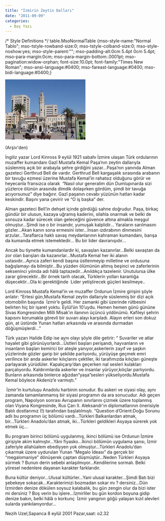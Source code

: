 ```yaml
---
title: "İzmirin Zeytin Dalları"
date: "2011-09-09"
categories: 
  - Baş Yazı
---
```


/\* Style Definitions \*/ table.MsoNormalTable {mso-style-name:"Normal Tablo"; mso-tstyle-rowband-size:0; mso-tstyle-colband-size:0; mso-style-noshow:yes; mso-style-parent:""; mso-padding-alt:0cm 5.4pt 0cm 5.4pt; mso-para-margin:0cm; mso-para-margin-bottom:.0001pt; mso-pagination:widow-orphan; font-size:10.0pt; font-family:"Times New Roman"; mso-ansi-language:#0400; mso-fareast-language:#0400; mso-bidi-language:#0400;}

[![izmirrrr.jpg](../uploads/2011/09/izmirrrr.jpg)](../uploads/2011/09/izmirrrr.jpg "izmirrrr.jpg")

(Arşiv'den)

İngiliz yazar Lord Kinross 9 eylül 1921 sabahı İzmire ulaşan Türk ordularının muzaffer kumandanı Gazî Mustafa Kemal Paşa’nın zeytin dallarıyla süslenmiş açık bir arabayla şehre girdiğini yazar...Paşa’nın yanında Alman gazeteci Gerthrud Bell de vardır. Gerthrud Bell kargaşalık sırasında arabanın bir tavuğu ezmesi üzerine Mustafa Kemal’in rahatsız olduğunu görür ve heyecanla fransızca olarak  “Nasıl olur generalim dün Dumlupınarda sizi yüzlerce ölünün arasında dimdik dolaşırken gördüm, şimdi bir tavuğa acıyorsunuz” diye bağırır. Gazî paşanın cevabı yüzünün hatları kadar keskindir. Başını yana çevirir ve “O iş başka” der.

Alman gazeteci Bell’in dehşet içinde gördüğü sahne doğrudur. Paşa, birkaç gündür bir ulusun, kazaya uğramış kaderini, silahla onarmak ve belki de sonsuza kadar sürecek olan geleceğini güvence altına almakla meşgul olmuştur...Şimdi ise o bir insandır, yumuşak kalplidir... Yaraların sarılmasını gözler...Akan kanın sona ermesini ister...İnsan ızdırabının dinmesini arzular...Taraflarca haklı savaş meydanlarının kahraman kumandanı, barışa da kumanda etmek istemektedir... Bu bir lider davranışıdır...

Ancak bu tiynette kumandanlardır ki, savaşları kazanırlar...Belki savaştan da zor olan barışları da kazanırlar...Mustafa Kemal her iki alanın ustasıdır...Ayrıca zaferi kendi başına üstlenmeyip milletine ve ordusuna bağışlamayı da bilmiştir...Bu yüzden ölümünün altmış beşinci ve zaferlerinin sekseninci yılında adı hâlâ taptazedir...Anıldıkça tazelenir. Unutulursa ülke zarar görecektir...Bir örnek tarih olacak, Türklerin yolları karanlığa düşecektir...Ola ki gerektiğinde  Lider yetiştirecek güçleri kesilmeye..

Lord Kinross Mustafa Kemal’in ve muzaffer Ordunun İzmire girişini şöyle anlatır: “Ertesi gün,Mustafa Kemal zeytin dallarıyle süslenmiş bir dizi açık otomobilin başında  İzmir’e geldi. Her zamanki gibi üzerinde rütbesini belirten hiç bir işaret yoktu. Eylül’ün 10’uydu. Hemen hemen günü gününe Sivas Kongresinden Milli Misak’ın ilanının üçüncü yıldönümü. Kafileyi şehrin kapısını korumakla görevli bir suvarı alayı karşıladı. Alayın erleri son dokuz gün, at üstünde Yunan hatları arkasında ve arasında durmadan döğüşmüşlerdi...”

Türk yazarı Halide Edip ise aynı olayı şöyle dile getirir: “ Suvariler ve atlar hayalet gibi görünüyorlardı...Üstleri başları perişandı, hayvanların ve insanların başları kemirici bir ateşle yanıyor,askerlerin zayıf ve şaşkın yüzlerinde gözler garip bir şekilde parlıyordu, yürüyüşe geçmek emri verilince bir anda askerler kılıçlarını çektiler, iki tarafımızda kılıçları güneşte parlayarak yürüdüler. Kapalıçarşı’dan geçerken nal sesleri kulakları parçalıyordu. Kaldırımlarda askerler ve insanlar yürüyor,kılıçlar parlıyordu.  Bunların arkasında binlerce ağızdan“yaşa”sesleri yükseliyordu.Mustafa Kemal böylece Akdeniz’e varmıştı.”

 İzmir’in kurtuluşu Anadolu harbinin sonudur. Bu askeri ve siyasi olay, aynı zamanda tamamlanmamış bir siyasi programın da ara sonucudur. Adı geçen program, Napolyon sonrası Avrupanın sınırlarını çizmek üzere toplanmış olan Viyana Kongresinde, Rus Çarı II. Aleksandr’ın diplomatlarının önerisiyle  Batılı dostlarımız (!) tarafından başlatılmıştı. “Question d’Orient:Doğu Sorunu adlı bu programın üç bölümü vardı...Türkleri Balkanlardan atmak, bir...Türkleri Anadolu’dan atmak, iki...Türkleri geldikleri Asyaya sürerek yok etmek üç...

Bu program birinci bölümü uygulanmış, ikinci bölümü ise Ordunun İzmire girişiyle akim kalmıştır...Yâni fiyasko...İkinci bölümün uygulama şansı, İzmir zaferiyle allahüalem ebediyyen yok olmuştur...Türkleri Anadolu’dan çıkarmak üzere uydurulan Yunan “Megalo İdeası” da gerçek bir “megalomaniye” dönüşerek çaptan düşmüştür...Neden Türkleri Asyaya sürmek ? Bunun derin sebebi anlaşılmıyor...Kendilerine sormalı. Belki yöresel nedenlere dayanan karakter farklarıdır.

Buna kültür deniyor...Ulusal kültürler...Yani ulusal karakter...Şimdi Batı bizi şebekeye sokacak...Karakterimizi bozmadan sokar mı ? dersiniz...Dün İzmirden denize dökülen soysuz kalabalık, bu gün zengin olur da bizi ister mi dersiniz ? Boş verin bu işlere...İzmirliler bu gün kordon boyuna gidip denize bakın, belki hâlâ o korkunç  İzmir yangının göğü yalayan kızıl alevleri sularda yankılanıyordur...

Nezih Uzel,Sapanca 8 eylül 2001 Pazar,saat: o2.32
